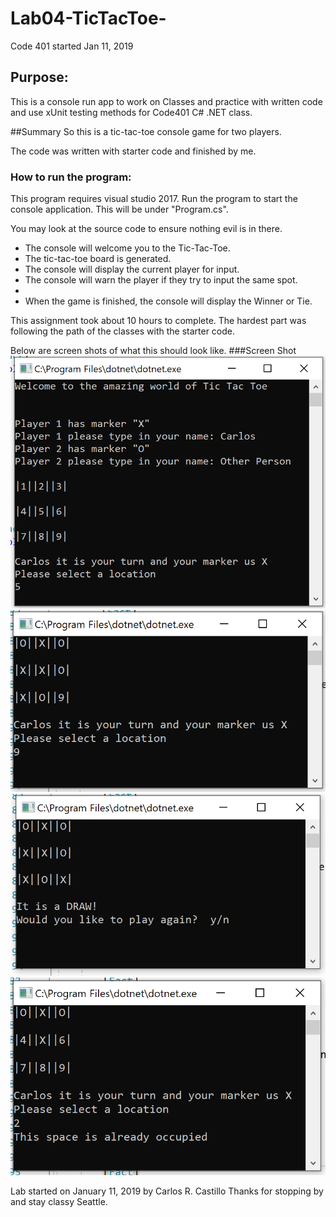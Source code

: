 # Lab04-TicTacToe-
Code 401 started Jan 11, 2019

## Purpose:
This is a console run app to work on Classes and practice with written code and use xUnit testing methods for Code401 C# .NET class.

##Summary
So this is a tic-tac-toe console game for two players.  

 The code was written with starter code and finished by me.

### How to run the program:
This program requires visual studio 2017.
Run the program to start the console application.
This will be under "Program.cs".

You may look at the source code to ensure nothing evil is in there.

* The console will welcome you to the Tic-Tac-Toe.
* The tic-tac-toe board is generated.
* The console will display the current player for input.  
* The console will warn the player if they try to input the same spot.
* 
* When the game is finished, the console will display the Winner or Tie.

This assignment took about 10 hours to complete.  The hardest part was following the path of the classes with the starter code.


Below are screen shots of what this should look like.
###Screen Shot 
![](assets/Main.PNG?raw=true)
![](assets/Input.PNG?raw=true)
![](assets/Draw.PNG?raw=true)
![](assets/Space.PNG?raw=true)

Lab started on January 11, 2019 by Carlos R. Castillo
Thanks for stopping by and stay classy Seattle.
